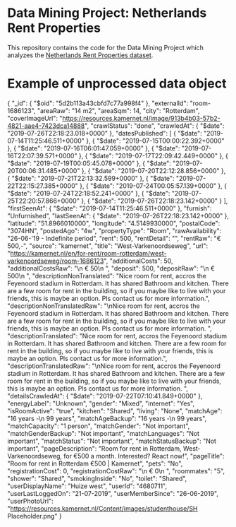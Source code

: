 # Data Mining Project: Netherlands Rent Properties

This repository contains the code for the Data Mining Project which analyzes the [Netherlands Rent Properties dataset](https://www.kaggle.com/datasets/juangesino/netherlands-rent-properties).


# Example of unprocessed data object

{
    "_id": {
        "$oid": "5d2b113a43cbfd7c77a998f4"
    },
    "externalId": "room-1686123",
    "areaRaw": "14 m2",
    "areaSqm": 14,
    "city": "Rotterdam",
    "coverImageUrl": "https://resources.kamernet.nl/image/913b4b03-57b2-4821-aae4-7423dca14888",
    "crawlStatus": "done",
    "crawledAt": {
        "$date": "2019-07-26T22:18:23.018+0000"
    },
    "datesPublished": [
        {
            "$date": "2019-07-14T11:25:46.511+0000"
        },
        {
            "$date": "2019-07-15T00:00:22.392+0000"
        },
        {
            "$date": "2019-07-16T06:01:47.059+0000"
        },
        {
            "$date": "2019-07-16T22:07:39.571+0000"
        },
        {
            "$date": "2019-07-17T22:09:42.449+0000"
        },
        {
            "$date": "2019-07-19T00:05:45.078+0000"
        },
        {
            "$date": "2019-07-20T00:06:31.485+0000"
        },
        {
            "$date": "2019-07-20T22:12:28.856+0000"
        },
        {
            "$date": "2019-07-21T22:13:32.599+0000"
        },
        {
            "$date": "2019-07-22T22:15:27.385+0000"
        },
        {
            "$date": "2019-07-24T00:05:57.139+0000"
        },
        {
            "$date": "2019-07-24T22:18:52.241+0000"
        },
        {
            "$date": "2019-07-25T22:20:57.866+0000"
        },
        {
            "$date": "2019-07-26T22:18:23.142+0000"
        }
    ],
    "firstSeenAt": {
        "$date": "2019-07-14T11:25:46.511+0000"
    },
    "furnish": "Unfurnished",
    "lastSeenAt": {
        "$date": "2019-07-26T22:18:23.142+0000"
    },
    "latitude": "51.8966010000",
    "longitude": "4.5149930000",
    "postalCode": "3074HN",
    "postedAgo": "4w",
    "propertyType": "Room",
    "rawAvailability": "26-06-'19 - Indefinite period",
    "rent": 500,
    "rentDetail": "",
    "rentRaw": "€ 500,-",
    "source": "kamernet",
    "title": "West-Varkenoordseweg",
    "url": "https://kamernet.nl/en/for-rent/room-rotterdam/west-varkenoordseweg/room-1686123",
    "additionalCosts": 50,
    "additionalCostsRaw": "\n                            € 50\n                    ",
    "deposit": 500,
    "depositRaw": "\n                            € 500\n                    ",
    "descriptionNonTranslated": "Nice room for rent, accros the Feyenoord stadium in Rotterdam. It has shared Bathroom and kitchen. There are a few room for rent in the building, so if you maybe like to live with your friends, this is maybe an option. Pls contact us for more information.",
    "descriptionNonTranslatedRaw": "\nNice room for rent, accros the Feyenoord stadium in Rotterdam. It has shared Bathroom and kitchen. There are a few room for rent in the building, so if you maybe like to live with your friends, this is maybe an option. Pls contact us for more information.        ",
    "descriptionTranslated": "Nice room for rent, accros the Feyenoord stadium in Rotterdam. It has shared Bathroom and kitchen. There are a few room for rent in the building, so if you maybe like to live with your friends, this is maybe an option. Pls contact us for more information.",
    "descriptionTranslatedRaw": "\nNice room for rent, accros the Feyenoord stadium in Rotterdam. It has shared Bathroom and kitchen. There are a few room for rent in the building, so if you maybe like to live with your friends, this is maybe an option. Pls contact us for more information.        ",
    "detailsCrawledAt": {
        "$date": "2019-07-22T07:10:41.849+0000"
    },
    "energyLabel": "Unknown",
    "gender": "Mixed",
    "internet": "Yes",
    "isRoomActive": "true",
    "kitchen": "Shared",
    "living": "None",
    "matchAge": "16 years -\n                            99 years",
    "matchAgeBackup": "16 years -\n                            99 years",
    "matchCapacity": "1 person",
    "matchGender": "Not important",
    "matchGenderBackup": "Not important",
    "matchLanguages": "Not important",
    "matchStatus": "Not important",
    "matchStatusBackup": "Not important",
    "pageDescription": "Room for rent in Rotterdam,  West-Varkenoordseweg, for €500 a month. Interested? React now!",
    "pageTitle": "Room for rent in Rotterdam €500 | Kamernet",
    "pets": "No",
    "registrationCost": 0,
    "registrationCostRaw": "\n                            € 0\n                    ",
    "roommates": "5",
    "shower": "Shared",
    "smokingInside": "No",
    "toilet": "Shared",
    "userDisplayName": "Huize west",
    "userId": "4680711",
    "userLastLoggedOn": "21-07-2019",
    "userMemberSince": "26-06-2019",
    "userPhotoUrl": "https://resources.kamernet.nl/Content/images/studenthouse/SH Placeholder.png"
}